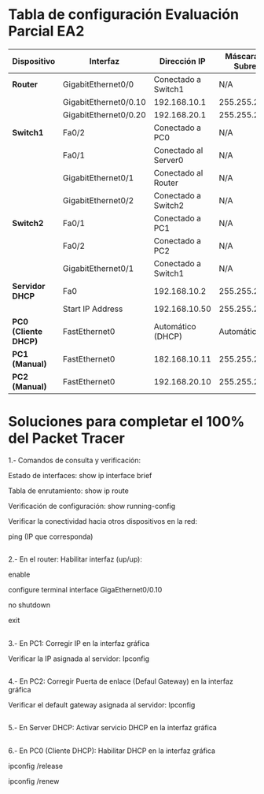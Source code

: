 # **Tabla de configuración Evaluación Parcial EA2**

 

| **Dispositivo**       | **Interfaz**              | **Dirección IP**           | **Máscara de Subred** | **Puerta de Enlace** |
|-----------------------|--------------------------|----------------------------|------------------------|----------------------|
| **Router**           | GigabitEthernet0/0        | Conectado a Switch1        | N/A                    | N/A                  |
|                       | GigabitEthernet0/0.10     | 192.168.10.1               | 255.255.255.0          | N/A                  |
|                       | GigabitEthernet0/0.20     | 192.168.20.1               | 255.255.255.0          | N/A                  |
| **Switch1**          | Fa0/2                     | Conectado a PC0            | N/A                    | N/A                  |
|                       | Fa0/1                     | Conectado al Server0       | N/A                    | N/A                  |
|                       | GigabitEthernet0/1        | Conectado al Router        | N/A                    | N/A                  |
|                       | GigabitEthernet0/2        | Conectado a Switch2        | N/A                    | N/A                  |
| **Switch2**          | Fa0/1                     | Conectado a PC1            | N/A                    | N/A                  |
|                       | Fa0/2                     | Conectado a PC2            | N/A                    | N/A                  |
|                       | GigabitEthernet0/1        | Conectado a Switch1        | N/A                    | N/A                  |
| **Servidor DHCP**     | Fa0                       | 192.168.10.2               | 255.255.255.0          | 192.168.10.1         |
|                       | Start IP Address         | 192.168.10.50              | 255.255.255.0          | 192.168.10.1         |
| **PC0 (Cliente DHCP)**| FastEthernet0            | Automático (DHCP)          | Automático             | Automático           |
| **PC1 (Manual)**      | FastEthernet0            | 182.168.10.11              | 255.255.255.0          | 192.168.10.1         |
| **PC2 (Manual)**      | FastEthernet0            | 192.168.20.10              | 255.255.255.0          | 192.168.20.1         |


 

# Soluciones para completar el 100% del Packet Tracer 

 

1.- Comandos de consulta y verificación: 

Estado de interfaces: 
show ip interface brief 

 

Tabla de enrutamiento: 
show ip route 

 

Verificación de configuración: 
show running-config 

 

Verificar la conectividad hacia otros dispositivos en la red: 

ping (IP que corresponda) 

 ##

2.- En el router: Habilitar interfaz (up/up): 

enable 

configure terminal 
interface GigaEthernet0/0.10 

no shutdown 

exit 

 
##
3.- En PC1: Corregir IP en la interfaz gráfica 

Verificar la IP asignada al servidor: Ipconfig 

 
##
4.- En PC2: Corregir Puerta de enlace (Defaul Gateway) en la interfaz gráfica 

Verificar el default gateway asignada al servidor: Ipconfig 

 
##
5.- En Server DHCP: Activar servicio DHCP en la interfaz gráfica 

 
##
6.- En PC0 (Cliente DHCP):  Habilitar DHCP en la interfaz gráfica 

ipconfig /release 

ipconfig /renew 